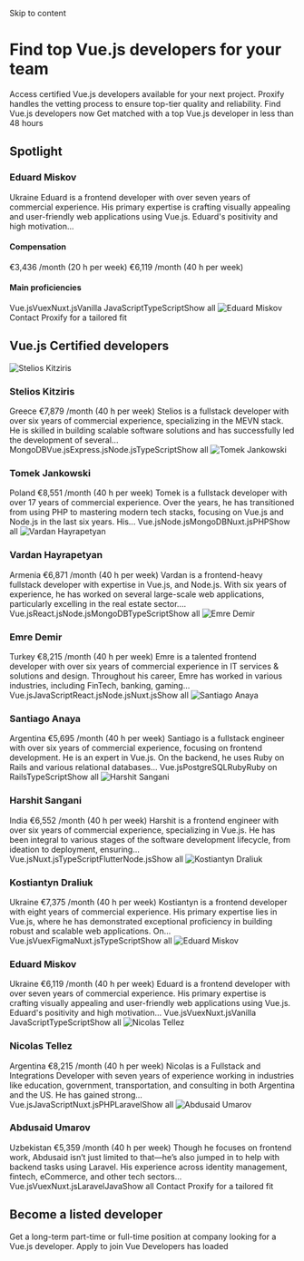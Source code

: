 Skip to content
# Find top Vue.js developers for your team
Access certified Vue.js developers available for your next project. Proxify handles the vetting process to ensure top-tier quality and reliability. 
Find Vue.js developers now
Get matched with a top Vue.js developer in less than 48 hours
## Spotlight
### Eduard Miskov
Ukraine
Eduard is a frontend developer with over seven years of commercial experience. His primary expertise is crafting visually appealing and user-friendly web applications using Vue.js. Eduard's positivity and high motivation...
#### Compensation
€3,436 /month (20 h per week)
€6,119 /month (40 h per week)
#### Main proficiencies
Vue.jsVuexNuxt.jsVanilla JavaScriptTypeScriptShow all
![Eduard Miskov](https://res.cloudinary.com/proxify-io/image/upload/f_auto,dpr_auto,c_fit,q_auto:best,w_526,h_605/v1/vue/developers/5022.jpg)
Contact Proxify for a tailored fit 
## Vue.js Certified developers
![Stelios Kitziris](https://res.cloudinary.com/proxify-io/image/upload/f_auto,dpr_auto,c_fill,q_auto:best,g_face,w_120,h_120/v1/vue/developers/1346.jpg)
### Stelios Kitziris
Greece
€7,879 /month (40 h per week)
Stelios is a fullstack developer with over six years of commercial experience, specializing in the MEVN stack. He is skilled in building scalable software solutions and has successfully led the development of several...
MongoDBVue.jsExpress.jsNode.jsTypeScriptShow all
![Tomek Jankowski](https://res.cloudinary.com/proxify-io/image/upload/f_auto,dpr_auto,c_fill,q_auto:best,g_face,w_120,h_120/v1/vue/developers/2535.jpg)
### Tomek Jankowski
Poland
€8,551 /month (40 h per week)
Tomek is a fullstack developer with over 17 years of commercial experience. Over the years, he has transitioned from using PHP to mastering modern tech stacks, focusing on Vue.js and Node.js in the last six years. His...
Vue.jsNode.jsMongoDBNuxt.jsPHPShow all
![Vardan Hayrapetyan](https://res.cloudinary.com/proxify-io/image/upload/f_auto,dpr_auto,c_fill,q_auto:best,g_face,w_120,h_120/v1/vue/developers/3021.jpg)
### Vardan Hayrapetyan
Armenia
€6,871 /month (40 h per week)
Vardan is a frontend-heavy fullstack developer with expertise in Vue.js, and Node.js. With six years of experience, he has worked on several large-scale web applications, particularly excelling in the real estate sector....
Vue.jsReact.jsNode.jsMongoDBTypeScriptShow all
![Emre Demir](https://res.cloudinary.com/proxify-io/image/upload/f_auto,dpr_auto,c_fill,q_auto:best,g_face,w_120,h_120/v1/vue/developers/2030.jpg)
### Emre Demir
Turkey
€8,215 /month (40 h per week)
Emre is a talented frontend developer with over six years of commercial experience in IT services & solutions and design. Throughout his career, Emre has worked in various industries, including FinTech, banking, gaming...
Vue.jsJavaScriptReact.jsNode.jsNuxt.jsShow all
![Santiago Anaya](https://res.cloudinary.com/proxify-io/image/upload/f_auto,dpr_auto,c_fill,q_auto:best,g_face,w_120,h_120/v1/vue/developers/5328.jpg)
### Santiago Anaya
Argentina
€5,695 /month (40 h per week)
Santiago is a fullstack engineer with over six years of commercial experience, focusing on frontend development. He is an expert in Vue.js. On the backend, he uses Ruby on Rails and various relational databases...
Vue.jsPostgreSQLRubyRuby on RailsTypeScriptShow all
![Harshit Sangani](https://res.cloudinary.com/proxify-io/image/upload/f_auto,dpr_auto,c_fill,q_auto:best,g_face,w_120,h_120/v1/vue/developers/5697.jpg)
### Harshit Sangani
India
€6,552 /month (40 h per week)
Harshit is a frontend engineer with over six years of commercial experience, specializing in Vue.js. He has been integral to various stages of the software development lifecycle, from ideation to deployment, ensuring...
Vue.jsNuxt.jsTypeScriptFlutterNode.jsShow all
![Kostiantyn Draliuk](https://res.cloudinary.com/proxify-io/image/upload/f_auto,dpr_auto,c_fill,q_auto:best,g_face,w_120,h_120/v1/vue/developers/3709.jpg)
### Kostiantyn Draliuk
Ukraine
€7,375 /month (40 h per week)
Kostiantyn is a frontend developer with eight years of commercial experience. His primary expertise lies in Vue.js, where he has demonstrated exceptional proficiency in building robust and scalable web applications. On...
Vue.jsVuexFigmaNuxt.jsTypeScriptShow all
![Eduard Miskov](https://res.cloudinary.com/proxify-io/image/upload/f_auto,dpr_auto,c_fill,q_auto:best,g_face,w_120,h_120/v1/vue/developers/5022.jpg)
### Eduard Miskov
Ukraine
€6,119 /month (40 h per week)
Eduard is a frontend developer with over seven years of commercial experience. His primary expertise is crafting visually appealing and user-friendly web applications using Vue.js. Eduard's positivity and high motivation...
Vue.jsVuexNuxt.jsVanilla JavaScriptTypeScriptShow all
![Nicolas Tellez](https://res.cloudinary.com/proxify-io/image/upload/f_auto,dpr_auto,c_fill,q_auto:best,g_face,w_120,h_120/v1/vue/developers/4290.jpg)
### Nicolas Tellez
Argentina
€8,215 /month (40 h per week)
Nicolas is a Fullstack and Integrations Developer with seven years of experience working in industries like education, government, transportation, and consulting in both Argentina and the US. He has gained strong...
Vue.jsJavaScriptNuxt.jsPHPLaravelShow all
![Abdusaid Umarov](https://res.cloudinary.com/proxify-io/image/upload/f_auto,dpr_auto,c_fill,q_auto:best,g_face,w_120,h_120/v1/vue/developers/1020.jpg)
### Abdusaid Umarov
Uzbekistan
€5,359 /month (40 h per week)
Though he focuses on frontend work, Abdusaid isn’t just limited to that—he’s also jumped in to help with backend tasks using Laravel. His experience across identity management, fintech, eCommerce, and other tech sectors...
Vue.jsVuexNuxt.jsLaravelJavaShow all
Contact Proxify for a tailored fit 
## Become a listed developer
Get a long-term part-time or full-time position at company looking for a Vue.js developer.
Apply to join
Vue Developers has loaded
